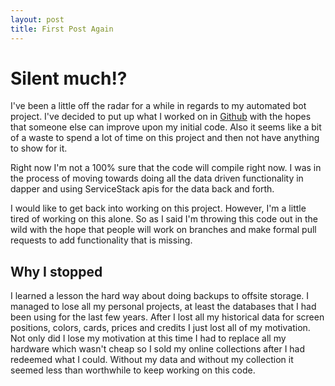 ```yaml
---
layout: post
title: First Post Again
---
```


Silent much!?
==

I've been a little off the radar for a while in regards to my automated bot project.  I've decided to put up what I worked on in [Github][1] with the hopes that someone else can improve upon my initial code.  Also it seems like a bit of a waste to spend a lot of time on this project and then not have anything to show for it.  

  [1]: https://github.com/Druegor/MTGO_Automated_Trader

<!--more-->

Right now I'm not a 100% sure that the code will compile right now.  I was in the process of moving towards doing all the data driven functionality in dapper and using ServiceStack apis for the data back and forth.

I would like to get back into working on this project.   However, I'm a little tired of working on this alone.  So as I said I'm throwing this code out in the wild with the hope that people will work on branches and make formal pull requests to add functionality that is missing.  

Why I stopped
--
I learned a lesson the hard way about doing backups to offsite storage.  I managed to lose all my personal projects, at least the databases that I had been using for the last few years.  After I lost all my historical data for screen positions, colors, cards, prices and credits I just lost all of my motivation.  Not only did I lose my motivation at this time I had to replace all my hardware which wasn't cheap so I sold my online collections after I had redeemed what I could.   Without my data and without my collection it seemed less than worthwhile to keep working on this code.  